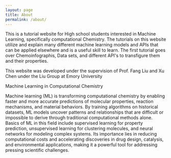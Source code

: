 ```yaml
---
layout: page
title: About
permalink: /about/
---
```


This is a tutorial website for High school students interested in Machine Learning, specifically computational Chemistry. The tutorials on this website utilize and explain many different machine learning models and APIs that can be applied elsewhere and is a useful skill to learn. The first tutorial goes over Chemoinfographis, Data sets, and different API's to transfigure them and their properties.

This website was developed under the supervision of Prof. Fang Liu and Xu Chen under the Liu Group at Emory University


Machine Learning in Computational Chemistry

Machine learning (ML) is transforming computational chemistry by enabling faster and more accurate predictions of molecular properties, reaction mechanisms, and material behaviors. By training algorithms on historical datasets, ML models uncover patterns and relationships that are difficult or impossible to derive through traditional computational methods alone. Basics of ML in this field include supervised learning for property prediction, unsupervised learning for clustering molecules, and neural networks for modeling complex systems. Its importance lies in reducing computational costs and accelerating discoveries in drug design, catalysis, and environmental applications, making it a powerful tool for addressing pressing scientific challenges.


















